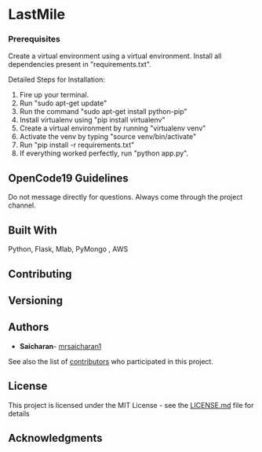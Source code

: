# LastMile

### Prerequisites

Create a virtual environment using a virtual environment.
Install all dependencies present in "requirements.txt".

Detailed Steps for Installation:
1. Fire up your terminal.
2. Run "sudo apt-get update"
3. Run the command "sudo apt-get install python-pip"
4. Install virtualenv using "pip install virtualenv"
5. Create a virtual environment by running "virtualenv venv"
6. Activate the venv by typing "source venv/bin/activate"
7. Run "pip install -r requirements.txt"
8. If everything worked perfectly, run "python app.py".

## OpenCode19 Guidelines 
Do not message directly for questions. Always come through the project channel.

## Built With
Python, Flask, Mlab, PyMongo , AWS

## Contributing



## Versioning



## Authors

* **Saicharan**- [mrsaicharan1](https://github.com/mrsaicharan1)

See also the list of [contributors](https://github.com/your/project/contributors) who participated in this project.

## License

This project is licensed under the MIT License - see the [LICENSE.md](LICENSE.md) file for details

## Acknowledgments

